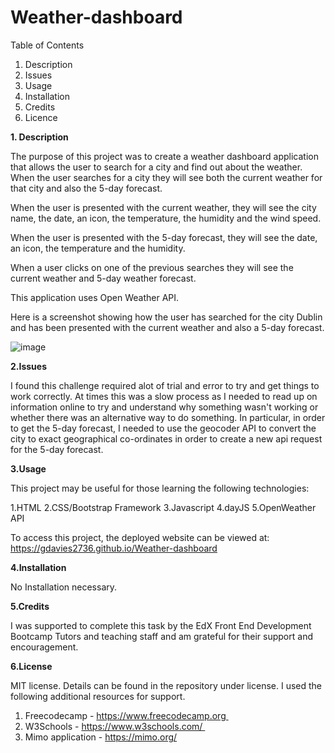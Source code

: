 # Weather-dashboard

Table of Contents

1. Description 
2. Issues 
3. Usage 
4. Installation 
5. Credits 
6. Licence 

**1. Description**

The purpose of this project was to create a weather dashboard application that allows the user to search for a city and find out about the weather. When the user searches for a city they will see both the current weather for that city and also the 5-day forecast. 
 
When the user is presented with the current weather, they will see the city name, the date, an icon, the temperature, the humidity and the wind speed.

When the user is presented with the 5-day forecast, they will see the date, an icon, the temperature and the humidity.

When a user clicks on one of the previous searches they will see the current weather and 5-day weather forecast.

This application uses Open Weather API.

Here is a screenshot showing how the user has searched for the city Dublin and has been presented with the current weather and also a 5-day forecast.

![image](https://github.com/gdavies2736/Weather-dashboard/assets/89836987/7e65cd83-8263-4803-bf8d-451da1489c9c)



**2.Issues**

I found this challenge required alot of trial and error to try and get things to work correctly. At times this was a slow process as I needed to read up on information online to try and understand why something wasn't working or whether there was an alternative way to do something. In particular, in order to get the 5-day forecast, I needed to use the geocoder API to convert the city to exact geographical co-ordinates in order to create a new api request for the 5-day forecast.

**3.Usage**

This project may be useful for those learning the following technologies:

1.HTML
2.CSS/Bootstrap Framework
3.Javascript
4.dayJS
5.OpenWeather API 

To access this project, the deployed website can be viewed at: https://gdavies2736.github.io/Weather-dashboard

**4.Installation**

No Installation necessary.

**5.Credits**

I was supported to complete this task by the EdX Front End Development Bootcamp Tutors and teaching staff and am grateful for their support and encouragement.

**6.License**

MIT license. Details can be found in the repository under license.
I used the following additional resources for support. 
1. Freecodecamp - https://www.freecodecamp.org 
2. W3Schools - https://www.w3schools.com/ 
3. Mimo application - https://mimo.org/
